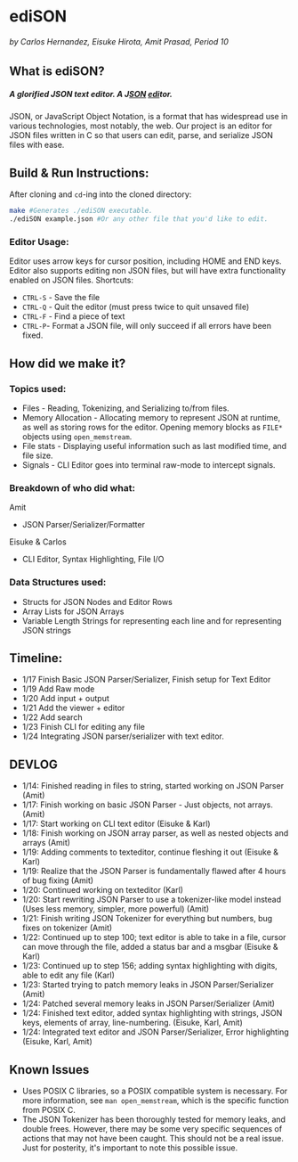 # ediSON
###### *by Carlos Hernandez, Eisuke Hirota, Amit Prasad, Period 10*

## What is ediSON?
##### A glorified JSON text editor. A J<ins>SON</ins> <ins>edi</ins>tor.
JSON, or JavaScript Object Notation, is a format that has widespread use in various technologies, most notably, the web. Our project is an editor for JSON files written in C so that users can edit, parse, and serialize JSON files with ease.

## Build & Run Instructions:
After cloning and `cd`-ing into the cloned directory:
```bash
make #Generates ./ediSON executable.
./ediSON example.json #Or any other file that you'd like to edit.
```
### Editor Usage:
Editor uses arrow keys for cursor position, including HOME and END keys. Editor also supports editing non JSON files, but will have extra functionality enabled on JSON files.
Shortcuts:  
* `CTRL-S` - Save the file
* `CTRL-Q` - Quit the editor (must press twice to quit unsaved file)
* `CTRL-F` - Find a piece of text
* `CTRL-P`- Format a JSON file, will only succeed if all errors have been fixed.

## How did we make it?
### Topics used:
* Files - Reading, Tokenizing, and Serializing to/from files.
* Memory Allocation - Allocating memory to represent JSON at runtime, as well as storing rows for the editor. Opening memory blocks as `FILE*` objects using `open_memstream`.
* File stats - Displaying useful information such as last modified time, and file size.
* Signals - CLI Editor goes into terminal raw-mode to intercept signals.

### Breakdown of who did what:
Amit
* JSON Parser/Serializer/Formatter  

Eisuke & Carlos
* CLI Editor, Syntax Highlighting, File I/O

### Data Structures used:
* Structs for JSON Nodes and Editor Rows
* Array Lists for JSON Arrays
* Variable Length Strings for representing each line and for representing JSON strings

## Timeline:
* 1/17 Finish Basic JSON Parser/Serializer, Finish setup for Text Editor
* 1/19 Add Raw mode
* 1/20 Add input + output
* 1/21 Add the viewer + editor
* 1/22 Add search
* 1/23 Finish CLI for editing any file
* 1/24 Integrating JSON parser/serializer with text editor. 

## DEVLOG
* 1/14: Finished reading in files to string, started working on JSON Parser (Amit)  
* 1/17: Finish working on basic JSON Parser - Just objects, not arrays. (Amit)  
* 1/17: Start working on CLI text editor (Eisuke & Karl)  
* 1/18: Finish working on JSON array parser, as well as nested objects and arrays (Amit)  
* 1/19: Adding comments to texteditor, continue fleshing it out (Eisuke & Karl)  
* 1/19: Realize that the JSON Parser is fundamentally flawed after 4 hours of bug fixing (Amit)  
* 1/20: Continued working on texteditor (Karl)  
* 1/20: Start rewriting JSON Parser to use a tokenizer-like model instead (Uses less memory, simpler, more powerful) (Amit)  
* 1/21: Finish writing JSON Tokenizer for everything but numbers, bug fixes on tokenizer (Amit)  
* 1/22: Continued up to step 100; text editor is able to take in a file, cursor can move through the file, added a status bar and a msgbar (Eisuke & Karl)  
* 1/23: Continued up to step 156; adding syntax highlighting with digits, able to edit any file (Karl)  
* 1/23: Started trying to patch memory leaks in JSON Parser/Serializer (Amit)  
* 1/24: Patched several memory leaks in JSON Parser/Serializer (Amit)  
* 1/24: Finished text editor, added syntax highlighting with strings, JSON keys, elements of array, line-numbering. (Eisuke, Karl, Amit)  
* 1/24: Integrated text editor and JSON Parser/Serializer, Error highlighting (Eisuke, Karl, Amit)  

## Known Issues  
* Uses POSIX C libraries, so a POSIX compatible system is necessary. For more information, see `man open_memstream`, which is the specific function from POSIX C.
* The JSON Tokenizer has been thoroughly tested for memory leaks, and double frees. However, there may be some very specific sequences of actions that may not have been caught. This should not be a real issue. Just for posterity, it's important to note this possible issue.
